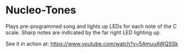 # Nucleo-Tones
Plays pre-programmed song and lights up LEDs for each note of the C scale. Sharp notes are indicated by the far right LED lighting up.

See it in action at:
https://www.youtube.com/watch?v=5AmuuAWQSSk

